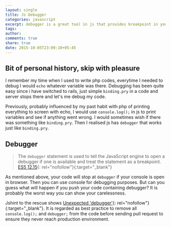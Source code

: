 ```yaml
---
layout: single
title: Js Debugger
categories: javascript
excerpt: debugger is a great tool in js that provides breakpoint in your code so that you can easily debug your code
tags:
author:
comments: true
share: true
date: 2015-10-05T23:09:10+05:45
---
```


## Bit of personal history, skip with pleasure

I remember my time when I used to write php codes, everytime I needed to debug I would `echo` whatever variable was there. Debugging has been quite easy since i have switched to rails, just simple `binding.pry` in a code and server stops there and let's me debug my code.

Previously, probably influenced by my past habit with php of printing everything to screen with echo, I would use `console.log();` in js to print variables and see if anything went wrong. I would sometimes wish if there was something like `binding.pry`. Then I realised js has `debugger` that works just like `binding.pry`.

## Debugger

>The `debugger` statement is used to tell the JavaScript engine to open a debugger if one is available and treat the statement as a breakpoint. [ES5 12.15](http://es5.github.com/#x12.15){: rel="nofollow"}{:target="_blank"}

As mentioned above, your code will stop at `debugger` if your console is open in browser. Then you can use console for debugging purposes. But can you guess what will happen if you push your code containing debugger? It is probably the worst way you can show your carelessness.

Jshint to the rescue shows [Unexpected 'debugger'](https://jslinterrors.com/all-debugger-statements-should-be-removed){: rel="nofollow"}{:target="_blank"}. It is regarded as best practice to remove all `console.log();` and `debugger;` from the code before sending pull request to ensure they never reach production environment.